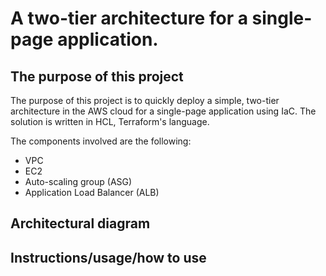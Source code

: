 # A two-tier architecture for a single-page application.

## The purpose of this project

The purpose of this project is to quickly deploy a simple, two-tier architecture in the AWS cloud for a single-page application using IaC. The solution is written in HCL, Terraform's language.

The components involved are the following:

* VPC
* EC2
* Auto-scaling group (ASG)
* Application Load Balancer (ALB)

## Architectural diagram



## Instructions/usage/how to use


  
